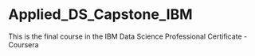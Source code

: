 # Applied_DS_Capstone_IBM
This is the final course in the IBM Data Science Professional Certificate - Coursera
